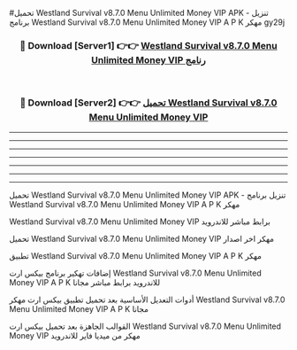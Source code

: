 #تحميل Westland Survival v8.7.0 Menu Unlimited Money VIP  APK - تنزيل برنامج Westland Survival v8.7.0 Menu Unlimited Money VIP  A P K مهكر gy29j 



<div align="center">
<h3>🔴 Download [Server1] 👉👉 <a href="https://apkdownload10.web.app/?title=Westland Survival v8.7.0 Menu Unlimited Money VIP ">Westland Survival v8.7.0 Menu Unlimited Money VIP  رنامج</a></h3><br>

<h3>🔴 Download [Server2] 👉👉 <a href="https://apkdownload10.web.app/?title=Westland Survival v8.7.0 Menu Unlimited Money VIP ">تحميل Westland Survival v8.7.0 Menu Unlimited Money VIP  </a></h3>
</div>


----------------------------------------------------------

----------------------------------------------------------

----------------------------------------------------------

----------------------------------------------------------

----------------------------------------------------------

----------------------------------------------------------

----------------------------------------------------------

تحميل Westland Survival v8.7.0 Menu Unlimited Money VIP  APK - تنزيل برنامج Westland Survival v8.7.0 Menu Unlimited Money VIP  A P K مهكر

Westland Survival v8.7.0 Menu Unlimited Money VIP  برابط مباشر للاندرويد

تحميل Westland Survival v8.7.0 Menu Unlimited Money VIP  مهكر اخر اصدار

تطبيق Westland Survival v8.7.0 Menu Unlimited Money VIP  A P K مهكر

إضافات تهكير برنامج بيكس ارت Westland Survival v8.7.0 Menu Unlimited Money VIP  A P K للاندرويد برابط مباشر مجانا

أدوات التعديل الأساسية بعد تحميل تطبيق بيكس ارت مهكر Westland Survival v8.7.0 Menu Unlimited Money VIP  A P K مجانا

القوالب الجاهزة بعد تحميل بيكس ارت Westland Survival v8.7.0 Menu Unlimited Money VIP  مهكر من ميديا فاير للاندرويد



